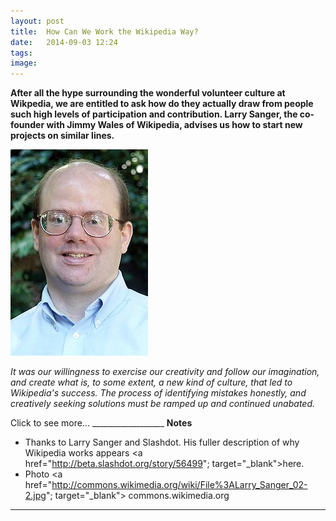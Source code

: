 ```yaml
---
layout: post
title:  How Can We Work the Wikipedia Way?
date:   2014-09-03 12:24
tags: 
image:
---
```


**After all the hype surrounding the wonderful volunteer culture at Wikpedia, we are entitled to ask how do they actually draw from people such high levels of participation and contribution. Larry Sanger, the co-founder with Jimmy Wales of Wikipedia, advises us how to start new projects on similar lines.**

![](/libb/images/larry-sanger.jpg)

<em>It was our willingness to exercise our creativity and follow our imagination, and create what is, to some extent, a new kind of culture, that led to Wikipedia's success. The process of identifying mistakes honestly, and creatively seeking solutions must be ramped up and continued unabated. </em>

<div id="restOfArticle" style="display:none">

<em>You can learn from our mistakes. Bear in mind, that these are only rough guidelines, not perfectly general rules:</em><br><br>

<ul>

<li>Radical and untried new ideas require <b>constant refinement and adaptation</b> in order to succeed; the first proposal is very rarely the best, and project designers must learn from their mistakes and constantly redesign better projects.</li>

<li><b>Governance issues</b> are, in my opinion, the primary failing of Wikipedia. </li>

<li>Make the volunteer project management a <b>meritocracy</b>, not based on longevity but on the ability to lead and contribute; that is the only condition under which many of the best qualified people will want to participate.</li>

<li>Make <b>special roles for experts</b> from the very beginning; do not attempt to add those roles later as an afterthought. Specialists are one of your most important resources: use them as much as you can. </li>

<li>Establish early on that there will be some <b>non-negotiable policy</b>. Wikis and collaborative projects necessarily build communities, and once large enough, it absolutely must have rules to keep people at work on the mission of the project. (Don't depend on force of personality).</li>

<li>Consider making a <b>project charter</b> to make it clear from the beginning what the basic principles governing the project will be. This will help the community run more smoothly and allow participants to self-select.</li>

<li><b>Standards if not enforced in any way</b> do not exist. Do not tolerate deliberate disruption from those who oppose your aims; tell them to start their own project.</li>

<li>As any <b>isagreements are apt to be publicly visible</b> in a collaborative project, and undermine the (very important) moral authority of at least one manager, make sure management is on the same page from the beginning, preferably before launch. This requires a great deal of thinking through issues together.</li>
</ul>

</div>
<a onclick="showMoreOrLess(this,'restOfArticle');">Click to see more...</a>
__________________
<b>Notes</b> 
 
* Thanks to Larry Sanger and Slashdot. His fuller description of why Wikipedia works appears <a href="http://beta.slashdot.org/story/56499"; target="_blank">here</a>.  
* Photo <a href="http://commons.wikimedia.org/wiki/File%3ALarry_Sanger_02-2.jpg"; target="_blank"> commons.wikimedia.org</a>

__________________










